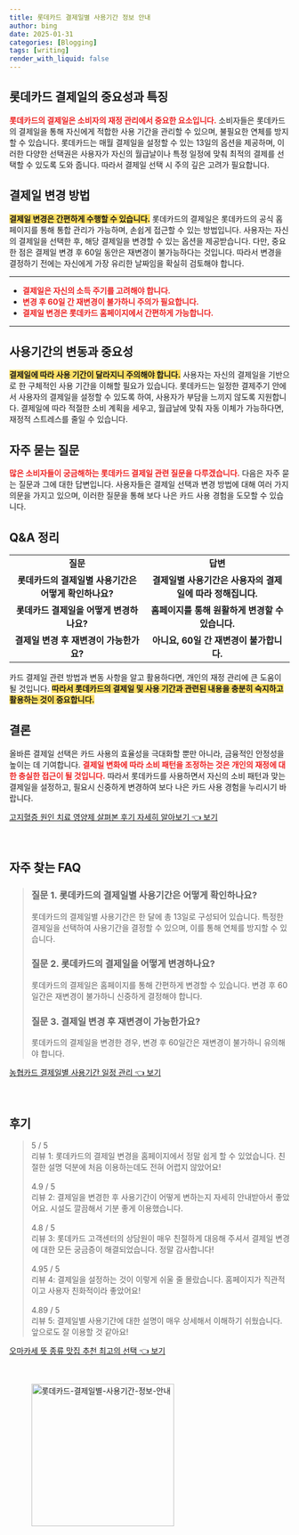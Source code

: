 ```yaml
---
title: 롯데카드 결제일별 사용기간 정보 안내
author: bing
date: 2025-01-31
categories: [Blogging]
tags: [writing]
render_with_liquid: false
---
```



<h2 id='롯데카드_결제일_특징'>롯데카드 결제일의 중요성과 특징</h2>

<p><b><span style="color: #ee2323;">롯데카드의 결제일은 소비자의 재정 관리에서 중요한 요소입니다.</span></b> 소비자들은 롯데카드의 결제일을 통해 자신에게 적합한 사용 기간을 관리할 수 있으며, 불필요한 연체를 방지할 수 있습니다. 롯데카드는 매월 결제일을 설정할 수 있는 13일의 옵션을 제공하며, 이러한 다양한 선택권은 사용자가 자신의 월급날이나 특정 일정에 맞춰 최적의 결제를 선택할 수 있도록 도와 줍니다. 따라서 결제일 선택 시 주의 깊은 고려가 필요합니다.</p>

<h2 id='결제일_변경_방법'>결제일 변경 방법</h2>

<p><b><span style="background-color: #ffe066;">결제일 변경은 간편하게 수행할 수 있습니다.</span></b> 롯데카드의 결제일은 롯데카드의 공식 홈페이지를 통해 통합 관리가 가능하며, 손쉽게 접근할 수 있는 방법입니다. 사용자는 자신의 결제일을 선택한 후, 해당 결제일을 변경할 수 있는 옵션을 제공받습니다. 다만, 중요한 점은 결제일 변경 후 60일 동안은 재변경이 불가능하다는 것입니다. 따라서 변경을 결정하기 전에는 자신에게 가장 유리한 날짜임을 확실히 검토해야 합니다.</p>

<hr />

<ul>
    <li><b><span style="color: #ee2323;">결제일은 자신의 소득 주기를 고려해야 합니다.</span></b></li>
    <li><b><span style="color: #ee2323;">변경 후 60일 간 재변경이 불가하니 주의가 필요합니다.</span></b></li>
    <li><b><span style="color: #ee2323;">결제일 변경은 롯데카드 홈페이지에서 간편하게 가능합니다.</span></b></li>
</ul>

<hr />

<h2 id='사용기간_변동'>사용기간의 변동과 중요성</h2>

<p><b><span style="background-color: #ffe066;">결제일에 따라 사용 기간이 달라지니 주의해야 합니다.</span></b> 사용자는 자신의 결제일을 기반으로 한 구체적인 사용 기간을 이해할 필요가 있습니다. 롯데카드는 일정한 결제주기 안에서 사용자의 결제일을 설정할 수 있도록 하여, 사용자가 부담을 느끼지 않도록 지원합니다. 결제일에 따라 적절한 소비 계획을 세우고, 월급날에 맞춰 자동 이체가 가능하다면, 재정적 스트레스를 줄일 수 있습니다.</p>

<h2 id='자주_묻는_질문'>자주 묻는 질문</h2>

<p><b><span style="color: #ee2323;">많은 소비자들이 궁금해하는 롯데카드 결제일 관련 질문을 다루겠습니다.</span></b> 다음은 자주 묻는 질문과 그에 대한 답변입니다. 사용자들은 결제일 선택과 변경 방법에 대해 여러 가지 의문을 가지고 있으며, 이러한 질문을 통해 보다 나은 카드 사용 경험을 도모할 수 있습니다.</p>

<h2 id='QnA_정리'>Q&A 정리</h2>

<table>
    <tr>
        <td style="text-align: center; height: 17px;"><b>질문</b></td>
        <td style="text-align: center; height: 17px;"><b>답변</b></td>
    </tr>
    <tr>
        <td style="text-align: center; height: 17px;"><b>롯데카드의 결제일별 사용기간은 어떻게 확인하나요?</b></td>
        <td style="text-align: center; height: 17px;"><b>결제일별 사용기간은 사용자의 결제일에 따라 정해집니다.</b></td>
    </tr>
    <tr>
        <td style="text-align: center; height: 17px;"><b>롯데카드 결제일을 어떻게 변경하나요?</b></td>
        <td style="text-align: center; height: 17px;"><b>홈페이지를 통해 원활하게 변경할 수 있습니다.</b></td>
    </tr>
    <tr>
        <td style="text-align: center; height: 17px;"><b>결제일 변경 후 재변경이 가능한가요?</b></td>
        <td style="text-align: center; height: 17px;"><b>아니요, 60일 간 재변경이 불가합니다.</b></td>
    </tr>
</table>

<p>카드 결제일 관련 방법과 변동 사항을 알고 활용하다면, 개인의 재정 관리에 큰 도움이 될 것입니다. <b><span style="background-color: #ffe066;">따라서 롯데카드의 결제일 및 사용 기간과 관련된 내용을 충분히 숙지하고 활용하는 것이 중요합니다.</span></b></p>

<h2 id='결론'>결론</h2>

<p>올바른 결제일 선택은 카드 사용의 효율성을 극대화할 뿐만 아니라, 금융적인 안정성을 높이는 데 기여합니다. <b><span style="color: #ee2323;">결제일 변화에 따라 소비 패턴을 조정하는 것은 개인의 재정에 대한 충실한 접근이 될 것입니다.</span></b> 따라서 롯데카드를 사용하면서 자신의 소비 패턴과 맞는 결제일을 설정하고, 필요시 신중하게 변경하여 보다 나은 카드 사용 경험을 누리시기 바랍니다.</p>


<p><a class="click-button" title="고지혈증 원인 치료 영양제 살펴본 후기 자세히 알아보기" href="https://24nara.github.io/posts/%EA%B3%A0%EC%A7%80%ED%98%88%EC%A6%9D-%EC%9B%90%EC%9D%B8-%EC%B9%98%EB%A3%8C-%EC%98%81%EC%96%91%EC%A0%9C-%EC%82%B4%ED%8E%B4%EB%B3%B8-%ED%9B%84%EA%B8%B0-%EC%9E%90%EC%84%B8%ED%9E%88-%EC%95%8C%EC%95%84%EB%B3%B4%EA%B8%B0/" rel="dofollow">고지혈증 원인 치료 영양제 살펴본 후기 자세히 알아보기 👈 보기</a></p><br>
<h2 id='자주_찾는_FAQ'>자주 찾는 FAQ</h2>
<div itemscope="" itemtype="https://schema.org/FAQPage"> 
<blockquote> 
<div itemscope="" itemprop="mainEntity" itemtype="https://schema.org/Question"> 
<h3 itemprop="name">질문 1. 롯데카드의 결제일별 사용기간은 어떻게 확인하나요?</h3> 
<div itemscope="" itemprop="acceptedAnswer" itemtype="https://schema.org/Answer"> 
<span itemprop="text"> 
<p>롯데카드의 결제일별 사용기간은 한 달에 총 13일로 구성되어 있습니다. 특정한 결제일을 선택하여 사용기간을 결정할 수 있으며, 이를 통해 연체를 방지할 수 있습니다.</p> 
</span> 
</div> 
</div> 

<div itemscope="" itemprop="mainEntity" itemtype="https://schema.org/Question"> 
<h3 itemprop="name">질문 2. 롯데카드의 결제일을 어떻게 변경하나요?</h3> 
<div itemscope="" itemprop="acceptedAnswer" itemtype="https://schema.org/Answer"> 
<span itemprop="text"> 
<p>롯데카드의 결제일은 홈페이지를 통해 간편하게 변경할 수 있습니다. 변경 후 60일간은 재변경이 불가하니 신중하게 결정해야 합니다.</p> 
</span> 
</div> 
</div> 

<div itemscope="" itemprop="mainEntity" itemtype="https://schema.org/Question"> 
<h3 itemprop="name">질문 3. 결제일 변경 후 재변경이 가능한가요?</h3> 
<div itemscope="" itemprop="acceptedAnswer" itemtype="https://schema.org/Answer"> 
<span itemprop="text"> 
<p>롯데카드의 결제일을 변경한 경우, 변경 후 60일간은 재변경이 불가하니 유의해야 합니다.</p> 
</span> 
</div> 
</div> 
</blockquote> 
</div>
<p><a class="click-button" title="농협카드 결제일별 사용기간 일정 관리" href="https://24nara.github.io/posts/%EB%86%8D%ED%98%91%EC%B9%B4%EB%93%9C-%EA%B2%B0%EC%A0%9C%EC%9D%BC%EB%B3%84-%EC%82%AC%EC%9A%A9%EA%B8%B0%EA%B0%84-%EC%9D%BC%EC%A0%95-%EA%B4%80%EB%A6%AC/" rel="dofollow">농협카드 결제일별 사용기간 일정 관리 👈 보기</a></p><br>
<h2 id='후기'>후기</h2>
<div itemscope itemtype="https://schema.org/Product">
  <blockquote>
  <div itemprop="review" itemscope itemtype="https://schema.org/Review">
      <div itemprop="reviewRating" itemscope itemtype="https://schema.org/Rating"> <span itemprop="ratingValue">5</span> / <span itemprop="bestRating">5</span> </div>
      <span itemprop="reviewBody">리뷰 1: 롯데카드의 결제일 변경을 홈페이지에서 정말 쉽게 할 수 있었습니다. 친절한 설명 덕분에 처음 이용하는데도 전혀 어렵지 않았어요!</span>
  </div>
  <br>
  <div itemprop="review" itemscope itemtype="https://schema.org/Review">
      <div itemprop="reviewRating" itemscope itemtype="https://schema.org/Rating"> <span itemprop="ratingValue">4.9</span> / <span itemprop="bestRating">5</span> </div>
      <span itemprop="reviewBody">리뷰 2: 결제일을 변경한 후 사용기간이 어떻게 변하는지 자세히 안내받아서 좋았어요. 시설도 깔끔해서 기분 좋게 이용했습니다.</span>
  </div>
  <br>
  <div itemprop="review" itemscope itemtype="https://schema.org/Review">
      <div itemprop="reviewRating" itemscope itemtype="https://schema.org/Rating"> <span itemprop="ratingValue">4.8</span> / <span itemprop="bestRating">5</span> </div>
      <span itemprop="reviewBody">리뷰 3: 롯데카드 고객센터의 상담원이 매우 친절하게 대응해 주셔서 결제일 변경에 대한 모든 궁금증이 해결되었습니다. 정말 감사합니다!</span>
  </div>
  <br>
  <div itemprop="review" itemscope itemtype="https://schema.org/Review">
      <div itemprop="reviewRating" itemscope itemtype="https://schema.org/Rating"> <span itemprop="ratingValue">4.95</span> / <span itemprop="bestRating">5</span> </div>
      <span itemprop="reviewBody">리뷰 4: 결제일을 설정하는 것이 이렇게 쉬울 줄 몰랐습니다. 홈페이지가 직관적이고 사용자 친화적이라 좋았어요!</span>
  </div>
  <br>
  <div itemprop="review" itemscope itemtype="https://schema.org/Review">
      <div itemprop="reviewRating" itemscope itemtype="https://schema.org/Rating"> <span itemprop="ratingValue">4.89</span> / <span itemprop="bestRating">5</span> </div>
      <span itemprop="reviewBody">리뷰 5: 결제일별 사용기간에 대한 설명이 매우 상세해서 이해하기 쉬웠습니다. 앞으로도 잘 이용할 것 같아요!</span>
  </div>
  </blockquote>
</div>
<p><a class="click-button" title="오마카세 뜻 종류 맛집 추천 최고의 선택" href="https://24nara.github.io/posts/%EC%98%A4%EB%A7%88%EC%B9%B4%EC%84%B8-%EB%9C%BB-%EC%A2%85%EB%A5%98-%EB%A7%9B%EC%A7%91-%EC%B6%94%EC%B2%9C-%EC%B5%9C%EA%B3%A0%EC%9D%98-%EC%84%A0%ED%83%9D/" rel="dofollow">오마카세 뜻 종류 맛집 추천 최고의 선택 👈 보기</a></p><br>
<figure class="image"><img src="https://24nara.github.io/assets/img/thumbnail/롯데카드-결제일별-사용기간-정보-안내.webp" alt="롯데카드-결제일별-사용기간-정보-안내" width="256" height="256"></figure>